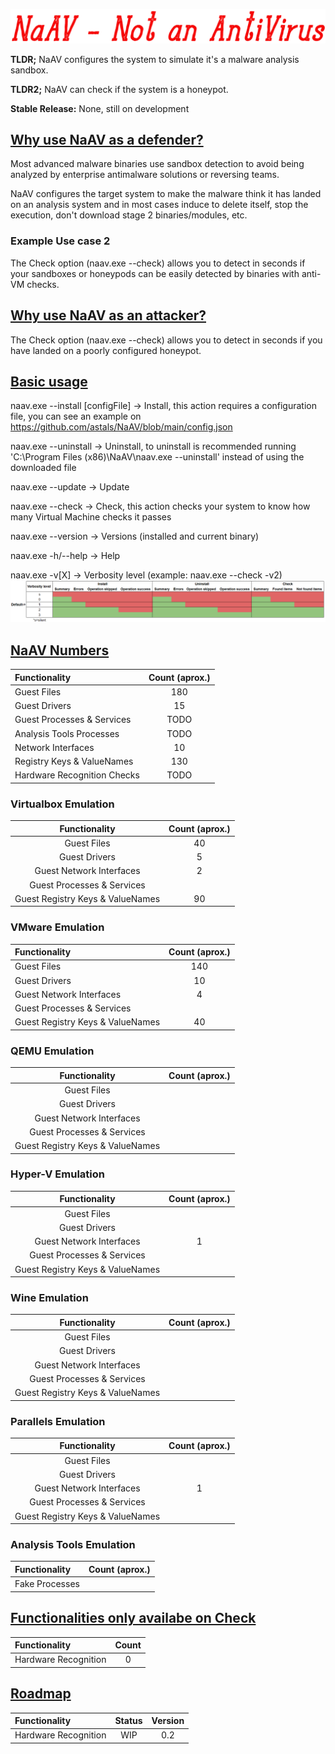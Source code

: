 <p align="center">
<img src="https://raw.githubusercontent.com/astals/NaAv/main/logo.png" />

**TLDR;** NaAV configures the system to simulate it's a malware analysis sandbox.

**TLDR2;** NaAV can check if the system is a honeypot.

**Stable Release:** None, still on development

## <ins>Why use NaAV as a defender?</ins>

Most advanced malware binaries use sandbox detection to avoid being analyzed by enterprise antimalware solutions or reversing teams.

NaAV configures the target system to make the malware think it has landed on an analysis system and in most cases induce to delete itself, stop the execution, don't download stage 2 binaries/modules, etc.

### Example Use case 2
The Check option (naav.exe --check) allows you to detect in seconds if your sandboxes or honeypods can be easily detected by binaries with anti-VM checks.

## <ins>Why use NaAV as an attacker?</ins>

The Check option (naav.exe --check) allows you to detect in seconds if you have landed on a poorly configured honeypot.

## <ins>Basic usage</ins>
naav.exe --install [configFile] -> Install, this action requires a configuration file, you can see an example on https://github.com/astals/NaAV/blob/main/config.json

naav.exe --uninstall -> Uninstall, to uninstall is recommended running 'C:\\Program Files (x86)\\NaAV\\naav.exe --uninstall' instead of using the downloaded file

naav.exe --update -> Update

naav.exe --check -> Check, this action checks your system to know how many Virtual Machine checks it passes

naav.exe --version -> Versions (installed and current binary)

naav.exe -h/--help -> Help

naav.exe -v[X] -> Verbosity level (example: naav.exe --check -v2)
<img src="https://raw.githubusercontent.com/astals/NaAv/main/vebosityLevels.png" />

## <ins>NaAV Numbers</ins>
|Functionality | Count (aprox.) |
|:-------------|:-------------:|
| Guest Files | 180 |
| Guest Drivers | 15 |
| Guest Processes & Services | TODO |
| Analysis Tools Processes | TODO |
| Network Interfaces | 10 |
| Registry Keys & ValueNames | 130 |
| Hardware Recognition Checks | TODO |

### Virtualbox Emulation
|Functionality | Count (aprox.) |
|:-------------:|:-------------:|
| Guest Files | 40 |
| Guest Drivers | 5 |
| Guest Network Interfaces | 2 |
| Guest Processes & Services | |
| Guest Registry Keys & ValueNames | 90 |

### VMware Emulation
|Functionality | Count (aprox.) |
|:-------------|:-------------:|
| Guest Files | 140 |
| Guest Drivers | 10 |
| Guest Network Interfaces | 4 |
| Guest Processes & Services| |
| Guest Registry Keys & ValueNames | 40 |

### QEMU Emulation
|Functionality | Count (aprox.) |
|:-------------:|:-------------:|
| Guest Files | |
| Guest Drivers | |
| Guest Network Interfaces | |
| Guest Processes & Services| |
| Guest Registry Keys & ValueNames | |

### Hyper-V Emulation
|Functionality | Count (aprox.) |
|:-------------:|:-------------:|
| Guest Files | |
| Guest Drivers | |
| Guest Network Interfaces | 1 |
| Guest Processes & Services| |
| Guest Registry Keys & ValueNames | |

### Wine Emulation
|Functionality | Count (aprox.) |
|:-------------:|:-------------:|
| Guest Files | |
| Guest Drivers | |
| Guest Network Interfaces | |
| Guest Processes & Services| |
| Guest Registry Keys & ValueNames | |

### Parallels Emulation
|Functionality | Count (aprox.) |
|:-------------:|:-------------:|
| Guest Files | |
| Guest Drivers | |
| Guest Network Interfaces | 1 |
| Guest Processes & Services| |
| Guest Registry Keys & ValueNames | |

### Analysis Tools Emulation
|Functionality | Count (aprox.) |
|:-------------|:-------------:|
| Fake Processes | |



## <ins>Functionalities only availabe on Check</ins>

|Functionality | Count | 
|:-------------|:-------------:|
| Hardware Recognition | 0 |


## <ins>Roadmap</ins>

|Functionality | Status | Version | 
|:-------------|:-------------:|:-------------:|
| Hardware Recognition | WIP | 0.2 |
